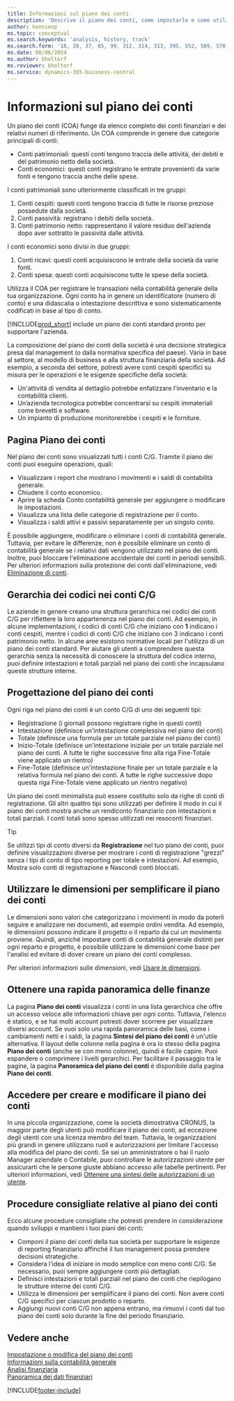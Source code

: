 ```yaml
---
title: Informazioni sul piano dei conti
description: 'Descrive il piano dei conti, come impostarlo e come utilizzarlo.'
author: kennienp
ms.topic: conceptual
ms.search.keywords: 'analysis, history, track'
ms.search.form: '18, 20, 37, 65, 99, 312, 314, 313, 395, 552, 569, 570, 634, 790, 791, 1158'
ms.date: 08/06/2024
ms.author: bholtorf
ms.reviewer: bholtorf
ms.service: dynamics-365-business-central
---
```


# <a name="understanding-the-chart-of-accounts"></a>Informazioni sul piano dei conti

Un piano dei conti (COA) funge da elenco completo dei conti finanziari e dei relativi numeri di riferimento. Un COA comprende in genere due categorie principali di conti:

- Conti patrimoniali: questi conti tengono traccia delle attività, dei debiti e del patrimonio netto della società.
- Conti economici: questi conti registrano le entrate provenienti da varie fonti e tengono traccia anche delle spese.

I conti patrimoniali sono ulteriormente classificati in tre gruppi:

1. Conti cespiti: questi conti tengono traccia di tutte le risorse preziose possedute dalla società.
1. Conti passività: registrano i debiti della società.
1. Conti patrimonio netto: rappresentano il valore residuo dell'azienda dopo aver sottratto le passività dalle attività.

I conti economici sono divisi in due gruppi:

1. Conti ricavi: questi conti acquisiscono le entrate della società da varie fonti.
1. Conti spesa: questi conti acquisiscono tutte le spese della società.

Utilizza il COA per registrare le transazioni nella contabilità generale della tua organizzazione. Ogni conto ha in genere un identificatore (numero di conto) e una didascalia o intestazione descrittiva e sono sistematicamente codificati in base al tipo di conto.

[!INCLUDE[prod_short](includes/prod_short.md)] include un piano dei conti standard pronto per supportare l'azienda.

La composizione del piano dei conti della società è una decisione strategica presa dal management (o dalla normativa specifica del paese). Varia in base al settore, al modello di business e alla struttura finanziaria della società. Ad esempio, a seconda del settore, potresti avere conti cespiti specifici su misura per le operazioni e le esigenze specifiche della società:

* Un'attività di vendita al dettaglio potrebbe enfatizzare l'inventario e la contabilità clienti.
* Un’azienda tecnologica potrebbe concentrarsi su cespiti immateriali come brevetti e software.
* Un impianto di produzione monitorerebbe i cespiti e le forniture.

## <a name="the-chart-of-accounts-page"></a>Pagina Piano dei conti

Nel piano dei conti sono visualizzati tutti i conti C/G. Tramite il piano dei conti puoi eseguire operazioni, quali:  

* Visualizzare i report che mostrano i movimenti e i saldi di contabilità generale.  
* Chiudere il conto economico.  
* Aprire la scheda Conto contabilità generale per aggiungere o modificare le impostazioni.  
* Visualizza una lista delle categorie di registrazione per il conto.
* Visualizza i saldi attivi e passivi separatamente per un singolo conto.

È possibile aggiungere, modificare o eliminare i conti di contabilità generale. Tuttavia, per evitare le differenze, non è possibile eliminare un conto di contabilità generale se i relativi dati vengono utilizzato nel piano dei conti. Inoltre, puoi bloccare l'eliminazione accidentale dei conti in periodi sensibili. Per ulteriori informazioni sulla protezione dei conti dall'eliminazione, vedi [Eliminazione di conti](finance-setup-chart-accounts.md#delete-accounts).  

## <a name="the-code-hierarchy-in-gl-accounts"></a>Gerarchia dei codici nei conti C/G

Le aziende in genere creano una struttura gerarchica nei codici dei conti C/G per riflettere la loro appartenenza nel piano dei conti. Ad esempio, in alcune implementazioni, i codici di conti C/G che iniziano con **1** indicano i conti cespiti, mentre i codici di conti C/G che iniziano con 3 indicano i conti patrimonio netto. In alcune aree esistono normative locali per l'utilizzo di un piano dei conti standard. Per aiutare gli utenti a comprendere questa gerarchia senza la necessità di conoscere la struttura del codice interno, puoi definire intestazioni e totali parziali nel piano dei conti che incapsulano queste strutture interne.

## <a name="designing-your-chart-of-accounts"></a>Progettazione del piano dei conti

Ogni riga nel piano dei conti è un conto C/G di uno dei seguenti tipi:

* Registrazione (i giornali possono registrare righe in questi conti)
* Intestazione (definisce un'intestazione complessiva nel piano dei conti)
* Totale (definisce una formula per un totale parziale nel piano dei conti)
* Inizio-Totale (definisce un'intestazione iniziale per un totale parziale nel piano dei conti. A tutte le righe successive fino alla riga Fine-Totale viene applicato un rientro)
* Fine-Totale (definisce un'intestazione finale per un totale parziale e la relativa formula nel piano dei conti. A tutte le righe successive dopo questa riga Fine-Totale viene applicato un rientro negativo)

Un piano dei conti minimalista può essere costituito solo da righe di conti di registrazione. Gli altri quattro tipi sono utilizzati per definire il modo in cui il piano dei conti mostra anche un rendiconto finanziario con intestazioni e totali parziali. I conti totali sono spesso utilizzati nei resoconti finanziari.

> [!TIP]
> Se utilizzi tipi di conto diversi da **Registrazione** nel tuo piano dei conti, puoi definire visualizzazioni diverse per mostrare i conti di registrazione "grezzi" senza i tipi di conto di tipo reporting per totale e intestazioni. Ad esempio, Mostra solo conti di registrazione e Nascondi conti bloccati.

## <a name="use-dimensions-to-simplify-your-chart-of-accounts"></a>Utilizzare le dimensioni per semplificare il piano dei conti

Le dimensioni sono valori che categorizzano i movimenti in modo da poterli seguire e analizzare nei documenti, ad esempio ordini vendita. Ad esempio, le dimensioni possono indicare il progetto o il reparto da cui un movimento proviene. Quindi, anziché impostare conti di contabilità generale distinti per ogni reparto e progetto, è possibile utilizzare le dimensioni come base per l'analisi ed evitare di dover creare un piano dei conti complesso.

Per ulteriori informazioni sulle dimensioni, vedi [Usare le dimensioni](finance-dimensions.md).

## <a name="get-a-quick-overview-of-your-finances"></a>Ottenere una rapida panoramica delle finanze

La pagina **Piano dei conti** visualizza i conti in una lista gerarchica che offre un accesso veloce alle informazioni chiave per ogni conto. Tuttavia, l'elenco è statico, e se hai molti account potresti dover scorrere per visualizzare diversi account. Se vuoi solo una rapida panoramica delle basi, come i cambiamenti netti e i saldi, la pagina **Sintesi del piano dei conti** è un'utile alternativa. Il layout delle colonne nella pagina è ora lo stesso della pagina **Piano dei conti** (anche se con meno colonne), quindi è facile capire. Puoi espandere o comprimere i livelli gerarchici. Per facilitare il passaggio tra le pagine, la pagina **Panoramica del piano dei conti** è disponibile dalla pagina **Piano dei conti**.

## <a name="access-to-create-and-edit-the-chart-of-accounts"></a>Accedere per creare e modificare il piano dei conti

In una piccola organizzazione, come la società dimostrativa CRONUS, la maggior parte degli utenti può modificare il piano dei conti, ad eccezione degli utenti con una licenza membro del team. Tuttavia, le organizzazioni più grandi in genere utilizzano ruoli e autorizzazioni per limitare l'accesso alla modifica del piano dei conti. Se sei un amministratore o hai il ruolo Manager aziendale o Contabile, puoi controllare le autorizzazioni utente per assicurarti che le persone giuste abbiano accesso alle tabelle pertinenti. Per ulteriori informazioni, vedi [Ottenere una sintesi delle autorizzazioni di un utente](ui-define-granular-permissions.md#get-an-overview-of-a-users-permissions).  


<!-- ## Standard chart of accounts in different regions
Uncomment when we have more examples added to our localization documentation

Some regions have defined standards for the chart of accounts structure you should use in your company. 

Here are some examples of such standards that have been implemented in localized versions of [!INCLUDE[prod_short](includes/prod_short.md)]:

* [Standard chart of accounts in Denmark](localfunctionality/denmark/how-to-set-up-standard-coa.md)
-->

## <a name="chart-of-accounts-best-practices"></a>Procedure consigliate relative al piano dei conti

Ecco alcune procedure consigliate che potresti prendere in considerazione quando sviluppi e mantieni i tuoi piani dei conti:

* Componi il piano dei conti della tua società per supportare le esigenze di reporting finanziario affinché il tuo management possa prendere decisioni strategiche.
* Considera l'idea di iniziare in modo semplice con meno conti C/G. Se necessario, puoi sempre aggiungere conti più dettagliati.
* Definisci intestazioni e totali parziali nel piano dei conti che riepilogano le strutture interne dei conti C/G.
* Utilizza le dimensioni per semplificare il piano dei conti. Non avere conti C/G specifici per ciascun prodotto o reparto.
* Aggiungi nuovi conti C/G non appena entrano, ma rimuovi i conti dal tuo piano dei conti solo durante la fine del periodo finanziario.

## <a name="see-also"></a>Vedere anche

[Impostazione o modifica del piano dei conti](finance-setup-chart-accounts.md)    
[Informazioni sulla contabilità generale](finance-general-ledger.md)  
[Analisi finanziaria](bi.md)    
[Panoramica dei dati finanziari](finance.md)    

[!INCLUDE[footer-include](includes/footer-banner.md)]
